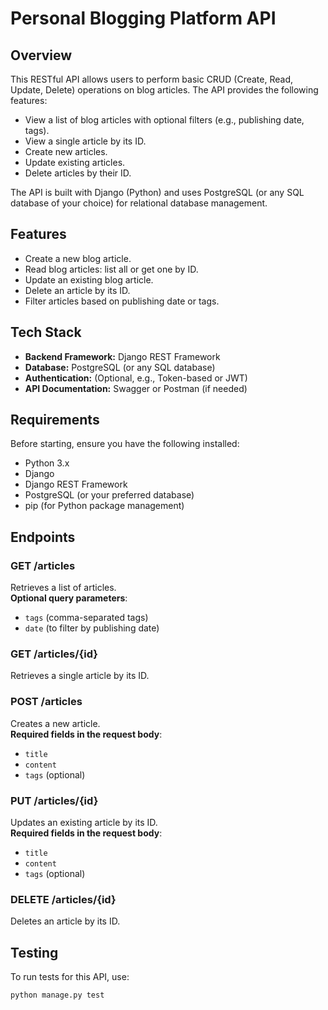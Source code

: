 # Personal Blogging Platform API

## Overview

This RESTful API allows users to perform basic CRUD (Create, Read, Update, Delete) operations on blog articles. The API provides the following features:

- View a list of blog articles with optional filters (e.g., publishing date, tags).
- View a single article by its ID.
- Create new articles.
- Update existing articles.
- Delete articles by their ID.

The API is built with Django (Python) and uses PostgreSQL (or any SQL database of your choice) for relational database management.

## Features

- Create a new blog article.
- Read blog articles: list all or get one by ID.
- Update an existing blog article.
- Delete an article by its ID.
- Filter articles based on publishing date or tags.

## Tech Stack

- **Backend Framework:** Django REST Framework
- **Database:** PostgreSQL (or any SQL database)
- **Authentication:** (Optional, e.g., Token-based or JWT)
- **API Documentation:** Swagger or Postman (if needed)

## Requirements

Before starting, ensure you have the following installed:

- Python 3.x
- Django
- Django REST Framework
- PostgreSQL (or your preferred database)
- pip (for Python package management)

## Endpoints

### GET /articles
Retrieves a list of articles.  
**Optional query parameters**:
- `tags` (comma-separated tags)
- `date` (to filter by publishing date)

### GET /articles/{id}
Retrieves a single article by its ID.

### POST /articles
Creates a new article.  
**Required fields in the request body**:
- `title`
- `content`
- `tags` (optional)

### PUT /articles/{id}
Updates an existing article by its ID.  
**Required fields in the request body**:
- `title`
- `content`
- `tags` (optional)

### DELETE /articles/{id}
Deletes an article by its ID.

## Testing

To run tests for this API, use:

```bash
python manage.py test
